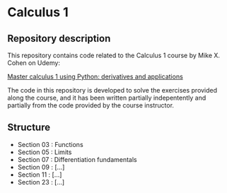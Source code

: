 # Calculus 1

## Repository description

This repository contains code related to the Calculus 1 course by Mike X. Cohen on Udemy:

[Master calculus 1 using Python: derivatives and applications](https://www.udemy.com/course/pycalc1_x)

The code in this repository is developed to solve the exercises provided along the course, and it has been written partially indepentently and partially from the code provided by the course instructor.

## Structure

- Section 03 : Functions
- Section 05 : Limits
- Section 07 : Differentiation fundamentals
- Section 09 : [...]
- Section 11 : [...]
- Section 23 : [...]
